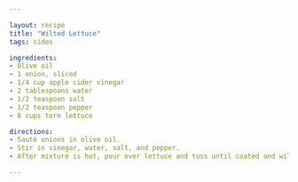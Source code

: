 ```yaml
---

layout: recipe
title: "Wilted Lettuce"
tags: sides

ingredients:
- Olive oil
- 1 onion, sliced
- 1/4 cup apple cider vinegar
- 2 tablespoons water
- 1/2 teaspoon salt
- 1/2 teaspoon pepper
- 8 cups torn lettuce

directions:
- Sauté onions in olive oil.
- Stir in vinegar, water, salt, and pepper.
- After mixture is hot, pour over lettuce and toss until coated and wilted.

---
```

